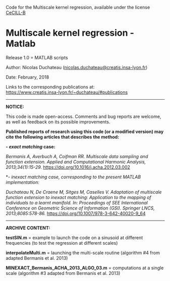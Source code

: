 Code for the Multiscale kernel regression, available under the license [CeCILL-B](http://www.cecill.info/licences/Licence_CeCILL-B_V1-en.html)
  
# Multiscale kernel regression - Matlab

Release 1.0 = MATLAB scripts

Author: Nicolas Duchateau (nicolas.duchateau@creatis.insa-lyon.fr)

Date: February, 2018

Links to the corresponding publications at: <br/> https://www.creatis.insa-lyon.fr/~duchateau/#publications

------------------------------------------------------------------------------------------------------------------------
**NOTICE:**

This code is made open-access. Comments and bug reports are welcome, as well as feedback on its possible improvements.

**Published reports of research using this code (or a modified version) may cite the following articles that describes the method:**

**- *exact matching* case:**

*Bermanis A, Averbuch A, Coifman RR. Multiscale data sampling and function extension. Applied and Computational Harmonic Analysis, 2013;34(1):15-29.*
https://doi.org/10.1016/j.acha.2012.03.002

**- **inexact matching* case, corresponding to the present MATLAB implementation:**

*Duchateau N, De Craene M, Sitges M, Caselles V. Adaptation of multiscale function extension to inexact matching: Application to the mapping of individuals to a learnt manifold. In: Proceedings of SEE International Conference on Geometric Science of Information (GSI). Springer LNCS, 2013;8085:578-86.*
https://doi.org/10.1007/978-3-642-40020-9_64

------------------------------------------------------------------------------------------------------------------------
**ARCHIVE CONTENT:**

**testSIN.m** = example to launch the code on a sinusoid at different frequencies (to test the regression at different scales)

**interpolateMulti.m** = launching the multi-scale routine (algorithm #4 from adapted Bermanis et al. 2013)

**MINEXACT_Bermanis_ACHA_2013_ALGO_03.m** = computations at a single scale (algorithm #3 adapted from Bermanis et al. 2013)
